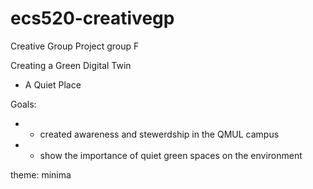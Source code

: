 # ecs520-creativegp
Creative Group Project group F

Creating a Green Digital Twin

- A Quiet Place

Goals:
- - created awareness and stewerdship in the QMUL campus
- - show the importance of quiet green spaces on the environment

theme: minima
